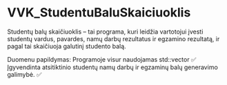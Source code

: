 # VVK_StudentuBaluSkaiciuoklis
Studentų balų skaičiuoklis – tai programa, kuri leidžia vartotojui įvesti studentų vardus, pavardes, namų darbų rezultatus ir egzamino rezultatą, ir pagal tai skaičiuoja galutinį studento balą.

Duomenu papildymas:
Programoje visur naudojamas std::vector ✅
Įgyvendinta atsitiktinio studentų namų darbų ir egzaminų balų generavimo galimybė. ✅
